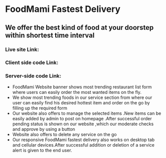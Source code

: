 # FoodMami Fastest Delivery


## We offer the best kind of food at your doorstep within shortest time interval



### Live site Link:
### Client side code Link:
### Server-side code Link:


* FoodMami Website banner shows most trending restaurant list form where users can easily order the most wanted items on the fly.
* We show most trending foods in our service section from where our user can easily find his desired hottest item and order on the go by filling up the required form
* Our website also offers to manage the selected items .New items can be easily added by admin to post on homepage .After successful order pending status is shown on our website ,which our moderate checks and approve by using a button
* Website also offers to delete any service on the go
* Our responsive FoodMami fastest delivery also works on desktop tab and cellular devices.After successful addition or deletion of a service alert is given to the end user.